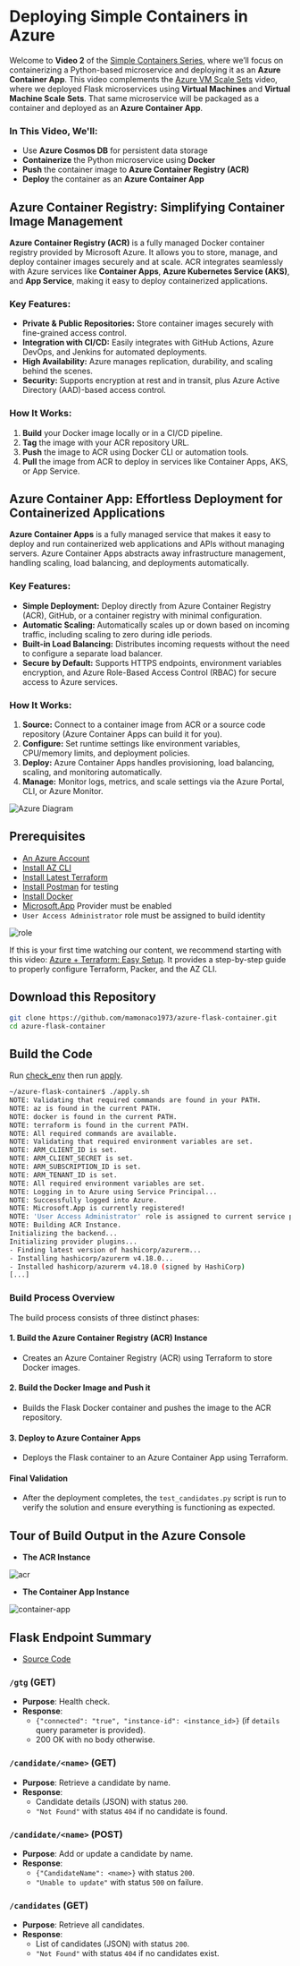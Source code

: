 # Deploying Simple Containers in Azure

Welcome to **Video 2** of the [Simple Containers Series](https://www.youtube.com/@MikesCloudSolutions), where we’ll focus on containerizing a Python-based microservice and deploying it as an **Azure Container App**. This video complements the [Azure VM Scale Sets](https://www.youtube.com/watch?v=a3l4qUfVvGQ) video, where we deployed Flask microservices using **Virtual Machines** and **Virtual Machine Scale Sets**. That same microservice will be packaged as a container and deployed as an **Azure Container App**.

### In This Video, We'll:

- Use **Azure Cosmos DB** for persistent data storage
- **Containerize** the Python microservice using **Docker**  
- **Push** the container image to **Azure Container Registry (ACR)**  
- **Deploy** the container as an **Azure Container App**  

## Azure Container Registry: Simplifying Container Image Management

**Azure Container Registry (ACR)** is a fully managed Docker container registry provided by Microsoft Azure. It allows you to store, manage, and deploy container images securely and at scale. ACR integrates seamlessly with Azure services like **Container Apps**, **Azure Kubernetes Service (AKS)**, and **App Service**, making it easy to deploy containerized applications.

### **Key Features:**
- **Private & Public Repositories:** Store container images securely with fine-grained access control.
- **Integration with CI/CD:** Easily integrates with GitHub Actions, Azure DevOps, and Jenkins for automated deployments.
- **High Availability:** Azure manages replication, durability, and scaling behind the scenes.
- **Security:** Supports encryption at rest and in transit, plus Azure Active Directory (AAD)-based access control.

### **How It Works:**
1. **Build** your Docker image locally or in a CI/CD pipeline.
2. **Tag** the image with your ACR repository URL.
3. **Push** the image to ACR using Docker CLI or automation tools.
4. **Pull** the image from ACR to deploy in services like Container Apps, AKS, or App Service.

## Azure Container App: Effortless Deployment for Containerized Applications

**Azure Container Apps** is a fully managed service that makes it easy to deploy and run containerized web applications and APIs without managing servers. Azure Container Apps abstracts away infrastructure management, handling scaling, load balancing, and deployments automatically.

### **Key Features:**
- **Simple Deployment:** Deploy directly from Azure Container Registry (ACR), GitHub, or a container registry with minimal configuration.
- **Automatic Scaling:** Automatically scales up or down based on incoming traffic, including scaling to zero during idle periods.
- **Built-in Load Balancing:** Distributes incoming requests without the need to configure a separate load balancer.
- **Secure by Default:** Supports HTTPS endpoints, environment variables encryption, and Azure Role-Based Access Control (RBAC) for secure access to Azure services.

### **How It Works:**
1. **Source:** Connect to a container image from ACR or a source code repository (Azure Container Apps can build it for you).
2. **Configure:** Set runtime settings like environment variables, CPU/memory limits, and deployment policies.
3. **Deploy:** Azure Container Apps handles provisioning, load balancing, scaling, and monitoring automatically.
4. **Manage:** Monitor logs, metrics, and scale settings via the Azure Portal, CLI, or Azure Monitor.

![Azure Diagram](azure-flask-container.png)

## Prerequisites

* [An Azure Account](https://portal.azure.com/)
* [Install AZ CLI](https://learn.microsoft.com/en-us/cli/azure/install-azure-cli) 
* [Install Latest Terraform](https://developer.hashicorp.com/terraform/install)
* [Install Postman](https://www.postman.com/downloads/) for testing
* [Install Docker](https://docs.docker.com/engine/install/)
* [Microsoft.App](https://learn.microsoft.com/en-us/azure/container-apps/) Provider must be enabled
* `User Access Administrator` role must be assigned to build identity

![role](azure-user-role.png)


If this is your first time watching our content, we recommend starting with this video: [Azure + Terraform: Easy Setup](https://www.youtube.com/watch?v=wwi3kVgYNOk). It provides a step-by-step guide to properly configure Terraform, Packer, and the AZ CLI.

## Download this Repository

```bash
git clone https://github.com/mamonaco1973/azure-flask-container.git
cd azure-flask-container
```

## Build the Code

Run [check_env](check_env.sh) then run [apply](apply.sh).

```bash
~/azure-flask-container$ ./apply.sh
NOTE: Validating that required commands are found in your PATH.
NOTE: az is found in the current PATH.
NOTE: docker is found in the current PATH.
NOTE: terraform is found in the current PATH.
NOTE: All required commands are available.
NOTE: Validating that required environment variables are set.
NOTE: ARM_CLIENT_ID is set.
NOTE: ARM_CLIENT_SECRET is set.
NOTE: ARM_SUBSCRIPTION_ID is set.
NOTE: ARM_TENANT_ID is set.
NOTE: All required environment variables are set.
NOTE: Logging in to Azure using Service Principal...
NOTE: Successfully logged into Azure.
NOTE: Microsoft.App is currently registered!
NOTE: 'User Access Administrator' role is assigned to current service principal.
NOTE: Building ACR Instance.
Initializing the backend...
Initializing provider plugins...
- Finding latest version of hashicorp/azurerm...
- Installing hashicorp/azurerm v4.18.0...
- Installed hashicorp/azurerm v4.18.0 (signed by HashiCorp)
[...]
```

### **Build Process Overview**

The build process consists of three distinct phases:

#### 1. Build the Azure Container Registry (ACR) Instance
- Creates an Azure Container Registry (ACR) using Terraform to store Docker images.

#### 2. Build the Docker Image and Push it
- Builds the Flask Docker container and pushes the image to the ACR repository.

#### 3. Deploy to Azure Container Apps
- Deploys the Flask container to an Azure Container App using Terraform.

#### Final Validation
- After the deployment completes, the `test_candidates.py` script is run to verify the solution and ensure everything is functioning as expected.

## Tour of Build Output in the Azure Console

- **The ACR Instance**

![acr](acr.png)

- **The Container App Instance**

![container-app](container-app.png) 
## Flask Endpoint Summary

- [Source Code](./02-docker/app.py)

### `/gtg` (GET)
- **Purpose**: Health check.
- **Response**: 
  - `{"connected": "true", "instance-id": <instance_id>}` (if `details` query parameter is provided).
  - 200 OK with no body otherwise.

### `/candidate/<name>` (GET)
- **Purpose**: Retrieve a candidate by name.
- **Response**: 
  - Candidate details (JSON) with status `200`.
  - `"Not Found"` with status `404` if no candidate is found.

### `/candidate/<name>` (POST)
- **Purpose**: Add or update a candidate by name.
- **Response**: 
  - `{"CandidateName": <name>}` with status `200`.
  - `"Unable to update"` with status `500` on failure.

### `/candidates` (GET)
- **Purpose**: Retrieve all candidates.
- **Response**: 
  - List of candidates (JSON) with status `200`.
  - `"Not Found"` with status `404` if no candidates exist.